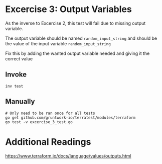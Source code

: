 # Excercise 3: Output Variables

As the inverse to Excercise 2, this test will fail due to missing output variable.

The output variable should be named `random_input_string` and should be the value of the input variable `random_input_string`

Fix this by adding the wanted output variable needed and giving it the correct value

## Invoke
```
inv test
```

## Manually
```
# Only need to be ran once for all tests
go get github.com/gruntwork-io/terratest/modules/terraform
go test -v excercise_3_test.go
```


# Additional Readings
https://www.terraform.io/docs/language/values/outputs.html